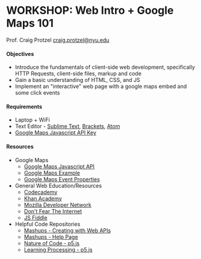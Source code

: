 WORKSHOP: Web Intro + Google Maps 101
======================================

Prof. Craig Protzel
craig.protzel@nyu.edu

#### Objectives
* Introduce the fundamentals of client-side web development, specifically HTTP Requests, client-side files, markup and code
* Gain a basic understanding of HTML, CSS, and JS
* Implement an "interactive" web page with a google maps embed and some click events

#### Requirements
* Laptop + WiFi
* Text Editor - [Sublime Text](http://www.sublimetext.com/), [Brackets](http://brackets.io/), [Atom](https://atom.io/)
* [Google Maps Javascript API Key](https://developers.google.com/maps/documentation/javascript/)

#### Resources
* Google Maps
  * [Google Maps Javascript API](https://developers.google.com/maps/documentation/javascript/tutorial#Audience)
  * [Google Maps Example](https://developers.google.com/maps/documentation/javascript/tutorial)
  * [Google Maps Event Properties](https://developers.google.com/maps/documentation/javascript/examples/event-properties)
* General Web Education/Resources
	* [Codecademy](https://www.codecademy.com/)
	* [Khan Academy](https://www.khanacademy.org/)
	* [Mozilla Developer Network](https://developer.mozilla.org/en-US/docs/Web)
	* [Don't Fear The Internet](http://www.dontfeartheinternet.com/)
	*	[JS Fiddle](https://jsfiddle.net/)
* Helpful Code Repositories
	* [Mashups - Creating with Web APIs](https://github.com/craigprotzel/Mashups)
	* [Mashups - Help Page](https://github.com/craigprotzel/Mashups/tree/master/__HELP)
	* [Nature of Code - p5.js](https://github.com/shiffman/The-Nature-of-Code-Examples-p5.js)
	* [Learning Processing - p5.js](https://github.com/shiffman/LearningProcessing-p5.js)